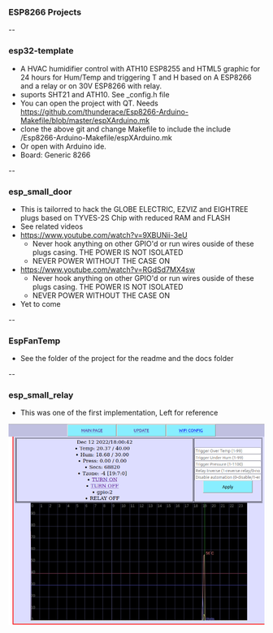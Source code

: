 ### ESP8266 Projects

--
### esp32-template

   * A HVAC humidifier control with ATH10 ESP8255 and HTML5 graphic for 24 hours for Hum/Temp and triggering T and H
     based on A ESP8266 and a relay or on 30V ESP8266 with relay.
   * suports SHT21 and ATH10. See _config.h file
   * You can open the project with QT. Needs https://github.com/thunderace/Esp8266-Arduino-Makefile/blob/master/espXArduino.mk
   * clone the above git and change Makefile to include the include <absolute path to>/Esp8266-Arduino-Makefile/espXArduino.mk
   * Or open with Arduino ide.
   * Board: Generic 8266

   --
   
### esp_small_door
   * This is tailorred to hack the GLOBE ELECTRIC, EZVIZ and EIGHTREE plugs based on TYVES-2S Chip with reduced RAM and FLASH
   * See related videos 
   * https://www.youtube.com/watch?v=9XBUNii-3eU 
      * Never hook anything on other GPIO'd or run wires ouside of these plugs casing. THE POWER IS NOT ISOLATED
      * NEVER POWER WITHOUT THE CASE ON
   * https://www.youtube.com/watch?v=RGdSd7MX4sw
      * Never hook anything on other GPIO'd or run wires ouside of these plugs casing. THE POWER IS NOT ISOLATED
      * NEVER POWER WITHOUT THE CASE ON
   * Yet to come

--
### EspFanTemp
   * See the folder of the project for the readme and the docs folder

--
### esp_small_relay
   * This was one of the first implementation, Left for reference


![](https://github.com/circinusX1/exps_projects/blob/master/docs/img.png?raw=true)
